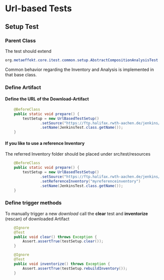 # Url-based Tests

## Setup Test

### Parent Class
The test should extend
```java 
org.metaeffekt.core.itest.common.setup.AbstractCompositionAnalysisTest
```
Common behavior regarding the Inventory and Analysis is implemented in that base class.

### Define Artifact
#### Define the URL of the Download-Artifact
```java
    @BeforeClass
    public static void prepare() {
        testSetup = new UrlBasedTestSetup()
                .setSource("https://ftp.halifax.rwth-aachen.de/jenkins/war-stable/2.426.1/jenkins.war")
                .setName(JenkinsTest.class.getName());
    }
```
#### If you like to use a reference Inventory
The referred Inventory folder should be placed under src/test/resources
```java
    @BeforeClass
    public static void prepare() {
        testSetup = new UrlBasedTestSetup()
                .setSource("https://ftp.halifax.rwth-aachen.de/jenkins/war-stable/2.426.1/jenkins.war")
                .setReferenceInventory("myreferenceinventory")
                .setName(JenkinsTest.class.getName());
    }
```
### Define trigger methods
To manually trigger a new *download* call the **clear** test and **inventorize** (rescan) of downloaded Artifact
```java
    @Ignore
    @Test
    public void clear() throws Exception {
        Assert.assertTrue(testSetup.clear());
    }

    @Ignore
    @Test
    public void inventorize() throws Exception {
        Assert.assertTrue(testSetup.rebuildInventory());
    }
```
